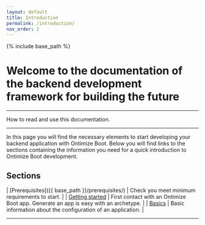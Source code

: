 ```yaml
---
layout: default
title: Introduction
permalink: /introduction/
nav_order: 2
---
```


{% include base_path %}

# Welcome to the documentation of the backend development framework for building the future

---

How to read and use this documentation.

---

In this page you will find the necessary elements to start developing your backend application with Ontimize Boot. Below you will find links to the sections containing the information you need for a quick introduction to Ontimize Boot development.

## Sections

| [Prerequisites]({{ base_path }}/prerequisites/) | Check you meet minimum requirements to start. |
| [Getting started]() | First contact with an Ontimize Boot app. Generate an app is easy with an archetype. |
| [Basics]() | Basic information about the configuration of an application. |

---
